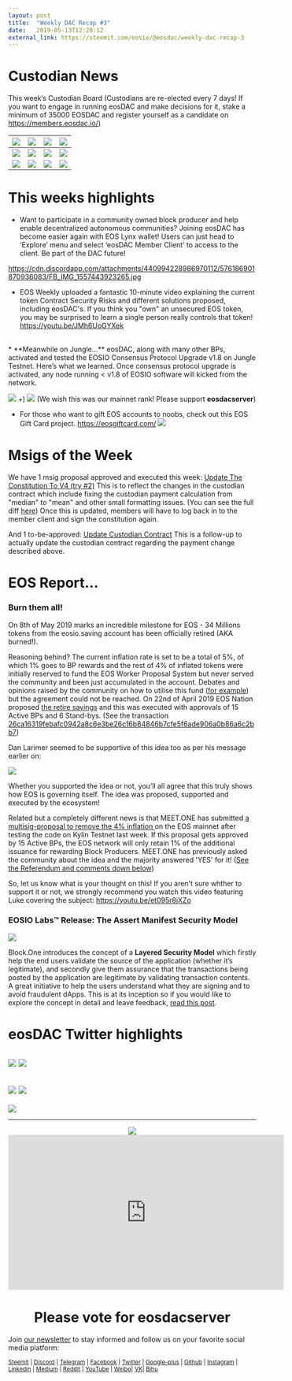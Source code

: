 ```yaml
---
layout: post
title:  "Weekly DAC Recap #3"
date:   2019-05-13T12:20:12
external_link: https://steemit.com/eosio/@eosdac/weekly-dac-recap-3
---
```

# Custodian News
This week’s Custodian Board (Custodians are re-elected every 7 days! If you want to engage in running eosDAC and make decisions for it, stake a minimum of 35000 EOSDAC and register yourself as a candidate on https://members.eosdac.io/)

| [![](https://i.imgur.com/mB81ivl.png)](https://members.eosdac.io/profile/cream5eosdac) | [![](https://i.imgur.com/xq6yE5Z.png)](https://members.eosdac.io/profile/dallasjohnso) | [![](https://i.imgur.com/sUYhAh3.png)](https://members.eosdac.io/profile/eosdackorean) |[![](https://i.imgur.com/QWBqjPi.png)](https://members.eosdac.io/profile/jbucksteiner)  |
|----------------------------------------------------------------------------------------|:--------------------------------------------------------------------------------------:|---------------------------------------------------------------------------------------:|---------------------------------------------------------------------------------------|
| [![](https://i.imgur.com/BK709TN.png)](https://members.eosdac.io/profile/lukeeosproxy)                                                                        | [![](https://i.imgur.com/VEJoIOl.png)](https://members.eosdac.io/profile/spaceinvader)               |                                                                                  [![](https://i.imgur.com/7NL6b94.png)](https://members.eosdac.io/profile/greentreesom)  | [![](https://i.imgur.com/4UQ7uRe.png)](https://members.eosdac.io/profile/soyoungkimsk)                                                                                   |
| [![](https://i.imgur.com/hTRYoRu.png)](https://members.eosdac.io/profile/angeljeffrey)                                                                      |                                       [![](https://i.imgur.com/mJTH4UJ.png)](https://members.eosdac.io/profile/mryeateshere)                                        |                                                                             [![](https://i.imgur.com/lTFlntS.png)](https://members.eosdac.io/profile/khaleesiwang)  | [![](https://i.imgur.com/Cjz069H.png)](https://members.eosdac.io/profile/investingwad)                                                                               |

# This weeks highlights 

* Want to participate in a community owned block producer and help enable decentralized autonomous communities? Joining eosDAC has become easier again with EOS Lynx wallet! Users can just head to ‘Explore’ menu and select ‘eosDAC Member Client’ to access to the client. Be part of the DAC future! 

https://cdn.discordapp.com/attachments/440994228986970112/576186901870936083/FB_IMG_1557443923265.jpg

*  EOS Weekly uploaded a fantastic 10-minute video explaining the current token Contract Security Risks and different solutions proposed, including eosDAC's. If you think you "own" an unsecured EOS token, you may be surprised to learn a single person really controls that token!
https://youtu.be/JMh6UoGYXek
<br>
* **Meanwhile on Jungle…**
eosDAC, along with many other BPs, activated and tested the EOSIO Consensus Protocol Upgrade v1.8 on Jungle Testnet. Here’s what we learned.  Once consensus protocol upgrade is activated, any node running < v1.8 of EOSIO software will kicked from the network. 

![](https://cdn.steemitimages.com/DQmf9M7H5TBuDxV7ALyDSFi9DWbJta57JHawPGUt8vn5EDQ/image.png)
+)
![](https://cdn.steemitimages.com/DQmZHK2XMN6YJywud1peC24xvUrroDL6pDCbTNzweDbDeeo/image.png)
(We wish this was our mainnet rank! Please support **eosdacserver**)

* For those who want to gift EOS accounts to noobs, check out this EOS Gift Card project. https://eosgiftcard.com/ 
![](https://cdn.steemitimages.com/DQmSdCYAWTPHuRZJAMpJx2hs4HZtwEJGqED4zDzfsohtxUi/image.png)

# Msigs of the Week
We have 1 msig proposal approved and executed this week:
[Update The Constitution To V4 (try #2)](https://bloks.io/transaction/CBE43C87D0726F868B17A281CE692F26D203F198B2E3E8C163E737CB9C39883C)
This is to reflect the changes in the custodian contract which include fixing the custodian payment calculation from "median" to "mean" and other small formatting issues. (You can see the full diff [here](https://github.com/eosdac/eosdac-constitution/compare/v3...v4))
Once this is updated, members will have to log back in to the member client and sign the constitution again.

And 1 to-be-approved:
[Update Custodian Contract](https://bloks.io/transaction/DF712D330F412060C80F7EE5B0691511E8061F5E8F6DE246F9FB8E38BDF292B0)
This is a follow-up to actually update the custodian contract regarding the payment change described above.


# EOS Report…
### Burn them all!
On 8th of May 2019 marks an incredible milestone for EOS - 34 Millions tokens from the eosio.saving account has been officially retired (AKA burned!). 

Reasoning behind? The current inflation rate is set to be a total of 5%, of which 1% goes to BP rewards and the rest of 4% of inflated tokens were initially reserved to fund the EOS Worker Proposal System but never served the community and been just accumulated in the account. Debates and opinions raised by the community on how to utilise this fund ([for example](https://eosauthority.com/polls_details?proposal=wps_20190112&lnc=en)) but the agreement could not be reached. On 22nd of April 2019 EOS Nation proposed [the retire savings](https://eosauthority.com/approval/view?scope=eosnationftw&name=forumretire&lnc=en) and this was executed with approvals of 15 Active BPs and 6 Stand-bys. (See the transaction [26ca16319febafc0942a8c6e3be26c16b84846b7cfe5f6ade906a0b86a6c2bb7](https://eosauthority.com/transaction/26ca16319febafc0942a8c6e3be26c16b84846b7cfe5f6ade906a0b86a6c2bb7?network=eos))

Dan Larimer seemed to be supportive of this idea too as per his message earlier on:

![](https://cdn.steemitimages.com/DQmdAJtyDA14o5JcPCa9oVgspguFk5zDopVPgejZLprDVy6/image.png)


Whether you supported the idea or not, you’ll all agree that this truly shows how EOS is governing itself. The idea was proposed, supported and executed by the ecosystem!

Related but a completely different news is that MEET.ONE has submitted [a multisig-proposal to remove the 4% inflation ](https://www.eosx.io/tools/msig/proposal?proposer=eosiomeetone&name=removesaving) on the EOS mainnet after testing the code on Kylin Testnet last week. If this proposal gets approved by 15 Active BPs, the EOS network will only retain 1% of the additional issuance for rewarding Block Producers. MEET.ONE has previously asked the community about the idea and the majority answered 'YES' for it! ([See the Referendum and comments down below](https://eosauthority.com/polls_details?proposal=inflation_20190307&prev=search))

So, let us know what is your thought on this! If you aren't sure whther to support it or not, we strongly recommend you watch this video featuring Luke covering the subject: https://youtu.be/et095r8jXZo 
<br>

### EOSIO Labs™ Release: The Assert Manifest Security Model

![](https://cdn.steemitimages.com/DQmcNJNSjWJzwJ3pQxHM8ivfbakCKtU1Kn5vY32MBiTUY1q/image.png)

Block.One introduces the concept of a **Layered Security Model** which firstly help the end users validate the source of the application (whether it’s legitimate), and secondly give them assurance that the transactions being posted by the application are legitimate by validating transaction contents. A great initiative to help the users understand what they are signing and to avoid fraudulent dApps. This is at its inception so if you would like to explore the concept in detail and leave feedback, [read this post](https://medium.com/eosio/eosio-labs-release-the-assert-manifest-security-model-cdd296a58710).

#  eosDAC Twitter highlights
![](https://cdn.steemitimages.com/DQmcsyMufJ54tLw4n6Zn2o57Ez7CtxELX7CDQKMaLBghdh1/image.png)
![](https://cdn.steemitimages.com/DQmQ2kDh8KeK62YQ6RTTE1s8QZipchLomPyZJFid3Y6w1E6/image.png)
---
![](https://cdn.steemitimages.com/DQmT899vJvse8RXEGov83ATFVNXFgg7tDTz7MVxSCTzSknH/image.png)
![](https://cdn.steemitimages.com/DQmWumA7CE4rHdWyvgsprn8ubQdVesiQ6x1gTiNactpemPj/image.png)
---
![](https://cdn.steemitimages.com/DQmf7EGtA5bULgDgPfz41vSERxzC48sCiF5D5tCGQQVPD2Y/image.png)

---

<center><a href="https://eosdac.io/"><img src="https://cdn.steemitimages.com/DQmRQWM3QtQ21wddAMCjbVRhB3rM7L4AGWLY9QpNmkXNLps/Screen%20Shot%202018-06-12%20at%2011.00.55%20PM.png"></a></center>

<iframe width="560" height="315" src="https://www.youtube.com/embed/PbQpAJOP6iA" frameborder="0" allow="autoplay; encrypted-media" allowfullscreen></iframe>

<center><h1>Please vote for eosdacserver</h1></center>

Join <a href="https://eosdac.io/news/#newsletter">our newsletter</a> to stay informed and follow us on your favorite social media platform:

<sub><a href="https://steemit.com/@eosdac" target="_blank">Steemit</a> | <a href="http://discord.io/eosdac" target="_blank">Discord</a> | <a href="https://t.me/eosdacio" target="_blank">Telegram</a> | <a href="https://facebook.com/eosdac" target="_blank">Facebook</a> | <a href="https://twitter.com/eosdac" target="_blank">Twitter</a> | <a href="https://plus.google.com/+eosdac" target="_blank">Google-plus</a> | <a href="https://github.com/eosdac" target="_blank">Github</a> | <a href="https://instagram.com/eosdac" target="_blank">Instagram</a> | <a href="https://linkedin.com/company/eosdac" target="_blank">Linkedin</a> | <a href="https://medium.com/eosdac" target="_blank">Medium</a> | <a href="https://www.reddit.com/r/EOSDAC/" target="_blank">Reddit</a> | <a href="https://www.youtube.com/eosdac" target="_blank">YouTube</a> | <a href="http://weibo.com/eosdac" target=”_blank”>Weibo</a>| <a href="https://vk.com/eosdac" target="_blank">VK</a>| <a href="https://bihu.com/people/586348" target="_blank">Bihu</a></sub>
